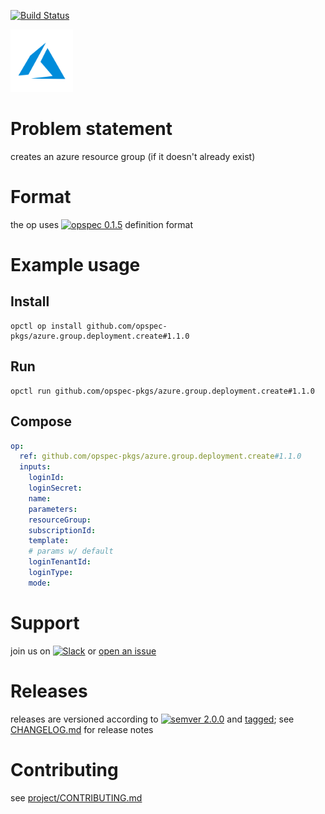 [![Build Status](https://travis-ci.org/opspec-pkgs/azure.group.deployment.create.svg?branch=master)](https://travis-ci.org/opspec-pkgs/azure.group.deployment.create)

<img src="icon.svg" alt="icon" height="100px">

# Problem statement

creates an azure resource group (if it doesn't already exist)

# Format

the op uses [![opspec 0.1.5](https://img.shields.io/badge/opspec-0.1.5-brightgreen.svg?colorA=6b6b6b&colorB=fc16be)](https://opspec.io/0.1.5) definition format

# Example usage

## Install

```shell
opctl op install github.com/opspec-pkgs/azure.group.deployment.create#1.1.0
```

## Run

```
opctl run github.com/opspec-pkgs/azure.group.deployment.create#1.1.0
```

## Compose

```yaml
op:
  ref: github.com/opspec-pkgs/azure.group.deployment.create#1.1.0
  inputs:
    loginId:
    loginSecret:
    name:
    parameters:
    resourceGroup:
    subscriptionId:
    template:
    # params w/ default
    loginTenantId:
    loginType:
    mode:
```

# Support

join us on
[![Slack](https://opctl-slackin.herokuapp.com/badge.svg)](https://opctl-slackin.herokuapp.com/)
or
[open an issue](https://github.com/opspec-pkgs/azure.group.deployment.create/issues)

# Releases

releases are versioned according to
[![semver 2.0.0](https://img.shields.io/badge/semver-2.0.0-brightgreen.svg)](http://semver.org/spec/v2.0.0.html)
and [tagged](https://git-scm.com/book/en/v2/Git-Basics-Tagging); see
[CHANGELOG.md](CHANGELOG.md) for release notes

# Contributing

see
[project/CONTRIBUTING.md](https://github.com/opspec-pkgs/project/blob/master/CONTRIBUTING.md)
